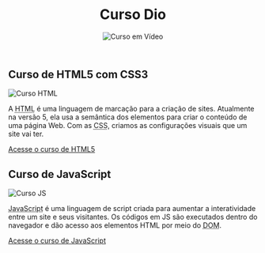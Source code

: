 <!DOCTYPE html>
<html lang="pt-br">
<head>
    <meta charset="UTF-8">
    <meta name="viewport" content="width=device-width, initial-scale=1.0">
    <title>Curso em Vídeo</title>
    <link rel="stylesheet" href="estilos/style.css">
</head>
<body>
    <main>
        <header>
            <h1>Curso Dio</h1>
            <img src="imagens/curso-em-video-cor.png" alt="Curso em Vídeo">
        </header>
        <article>
            <h2>Curso de HTML5 com CSS3</h2>
            <img class="lado" src="imagens/curso-html-css.png" alt="Curso HTML">
            <p>A <abbr title="HyperText Markup Language">HTML</abbr> é uma linguagem de marcação para a criação de sites. Atualmente na versão 5, ela usa a semântica dos elementos para criar o conteúdo de uma página Web. Com as <abbr title="Cascading Style Sheets">CSS</abbr>, criamos as configurações visuais que um site vai ter.</p>
            <p><a href="curso-html.html">Acesse o curso de HTML5</a></p>
        </article>
        <article>
            <h2>Curso de JavaScript</h2>
            <img class="lado" src="imagens/curso-javascript.png" alt="Curso JS">
            <p><abbr title="JavaScript">JavaScript</abbr> é uma linguagem de script criada para aumentar a interatividade entre um site e seus visitantes. Os códigos em JS são executados dentro do navegador e dão acesso aos elementos HTML por meio do <abbr title="Document Object Model">DOM</abbr>.</p>
            <p><a href="curso-js.html">Acesse o curso de JavaScript</a></p>
        </article>
    </main>
</body>
</html>
